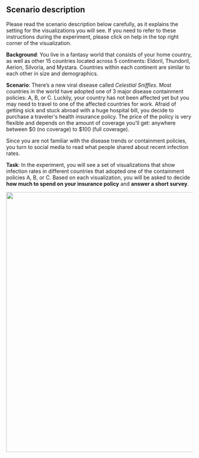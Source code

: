 ## Scenario description

Please read the scenario description below carefully, as it explains the setting for the visualizations you will see.
If you need to refer to these instructions during the experiment, please click on help in the top right corner of the visualization.

**Background**: You live in a fantasy world that consists of your home country, as well as other
15 countries located across 5 continents: Eldoril, Thundoril, Aerion, Silvoria, and Mystara. 
Countries within each continent are similar to each other in size and demographics. 

**Scenario**: There’s a new viral disease called *Celestial Sniffles*. 
Most countries in the world have adopted one of 3 major disease containment policies: A, B, or C.
Luckily, your country has not been affected yet but you may need to travel to one of the affected countries for work.
Afraid of getting sick and stuck abroad with a huge hospital bill, you decide to purchase a traveler's health insurance policy.
The price of the policy is very flexible and depends on the amount of coverage you'll get: 
anywhere between $0 (no coverage) to $100 (full coverage).

Since you are not familiar with the disease trends or containment policies, you turn to social media to read what people shared about recent infection rates.

**Task**: In the experiment, you will see a set of visualizations that show infection rates in different countries that adopted
one of the containment policies A, B, or C. 
Based on each visualization, you will be asked to decide **how much to spend on your insurance policy** and **answer a short survey**.

<img src='../viz-guardrails/images/map.png' width='700'>